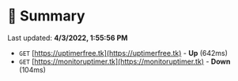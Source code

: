 # 📖 Summary
Last updated: **4/3/2022, 1:55:56 PM**

- `GET` [https://uptimerfree.tk](https://uptimerfree.tk) - **Up** (642ms)
- `GET` [https://monitoruptimer.tk](https://monitoruptimer.tk) - **Down** (104ms)
